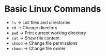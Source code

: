 # Basic Linux Commands

- `ls` → List files and directories  
- `cd` → Change directory  
- `pwd` → Print current working directory  
- `cat` → Show file content  
- `chmod` → Change file permissions  
- `chown` → Change file owner
